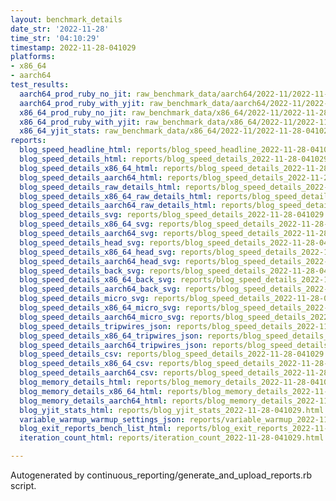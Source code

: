 ```yaml
---
layout: benchmark_details
date_str: '2022-11-28'
time_str: '04:10:29'
timestamp: 2022-11-28-041029
platforms:
- x86_64
- aarch64
test_results:
  aarch64_prod_ruby_no_jit: raw_benchmark_data/aarch64/2022-11/2022-11-28-041029_basic_benchmark_aarch64_prod_ruby_no_jit.json
  aarch64_prod_ruby_with_yjit: raw_benchmark_data/aarch64/2022-11/2022-11-28-041029_basic_benchmark_aarch64_prod_ruby_with_yjit.json
  x86_64_prod_ruby_no_jit: raw_benchmark_data/x86_64/2022-11/2022-11-28-041029_basic_benchmark_x86_64_prod_ruby_no_jit.json
  x86_64_prod_ruby_with_yjit: raw_benchmark_data/x86_64/2022-11/2022-11-28-041029_basic_benchmark_x86_64_prod_ruby_with_yjit.json
  x86_64_yjit_stats: raw_benchmark_data/x86_64/2022-11/2022-11-28-041029_basic_benchmark_x86_64_yjit_stats.json
reports:
  blog_speed_headline_html: reports/blog_speed_headline_2022-11-28-041029.html
  blog_speed_details_html: reports/blog_speed_details_2022-11-28-041029.html
  blog_speed_details_x86_64_html: reports/blog_speed_details_2022-11-28-041029.x86_64.html
  blog_speed_details_aarch64_html: reports/blog_speed_details_2022-11-28-041029.aarch64.html
  blog_speed_details_raw_details_html: reports/blog_speed_details_2022-11-28-041029.raw_details.html
  blog_speed_details_x86_64_raw_details_html: reports/blog_speed_details_2022-11-28-041029.x86_64.raw_details.html
  blog_speed_details_aarch64_raw_details_html: reports/blog_speed_details_2022-11-28-041029.aarch64.raw_details.html
  blog_speed_details_svg: reports/blog_speed_details_2022-11-28-041029.svg
  blog_speed_details_x86_64_svg: reports/blog_speed_details_2022-11-28-041029.x86_64.svg
  blog_speed_details_aarch64_svg: reports/blog_speed_details_2022-11-28-041029.aarch64.svg
  blog_speed_details_head_svg: reports/blog_speed_details_2022-11-28-041029.head.svg
  blog_speed_details_x86_64_head_svg: reports/blog_speed_details_2022-11-28-041029.x86_64.head.svg
  blog_speed_details_aarch64_head_svg: reports/blog_speed_details_2022-11-28-041029.aarch64.head.svg
  blog_speed_details_back_svg: reports/blog_speed_details_2022-11-28-041029.back.svg
  blog_speed_details_x86_64_back_svg: reports/blog_speed_details_2022-11-28-041029.x86_64.back.svg
  blog_speed_details_aarch64_back_svg: reports/blog_speed_details_2022-11-28-041029.aarch64.back.svg
  blog_speed_details_micro_svg: reports/blog_speed_details_2022-11-28-041029.micro.svg
  blog_speed_details_x86_64_micro_svg: reports/blog_speed_details_2022-11-28-041029.x86_64.micro.svg
  blog_speed_details_aarch64_micro_svg: reports/blog_speed_details_2022-11-28-041029.aarch64.micro.svg
  blog_speed_details_tripwires_json: reports/blog_speed_details_2022-11-28-041029.tripwires.json
  blog_speed_details_x86_64_tripwires_json: reports/blog_speed_details_2022-11-28-041029.x86_64.tripwires.json
  blog_speed_details_aarch64_tripwires_json: reports/blog_speed_details_2022-11-28-041029.aarch64.tripwires.json
  blog_speed_details_csv: reports/blog_speed_details_2022-11-28-041029.csv
  blog_speed_details_x86_64_csv: reports/blog_speed_details_2022-11-28-041029.x86_64.csv
  blog_speed_details_aarch64_csv: reports/blog_speed_details_2022-11-28-041029.aarch64.csv
  blog_memory_details_html: reports/blog_memory_details_2022-11-28-041029.html
  blog_memory_details_x86_64_html: reports/blog_memory_details_2022-11-28-041029.x86_64.html
  blog_memory_details_aarch64_html: reports/blog_memory_details_2022-11-28-041029.aarch64.html
  blog_yjit_stats_html: reports/blog_yjit_stats_2022-11-28-041029.html
  variable_warmup_warmup_settings_json: reports/variable_warmup_2022-11-28-041029.warmup_settings.json
  blog_exit_reports_bench_list_html: reports/blog_exit_reports_2022-11-28-041029.bench_list.html
  iteration_count_html: reports/iteration_count_2022-11-28-041029.html

---
```

Autogenerated by continuous_reporting/generate_and_upload_reports.rb script.
